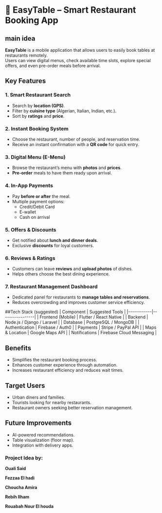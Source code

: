 # 🍴 EasyTable – Smart Restaurant Booking App

## main idea
**EasyTable** is a mobile application that allows users to easily book tables at restaurants remotely.  
Users can view digital menus, check available time slots, explore special offers, and even pre-order meals before arrival.

## Key Features

### 1. Smart Restaurant Search
- Search by **location (GPS)**.  
- Filter by **cuisine type** (Algerian, Italian, Indian, etc.).  
- Sort by **ratings** and **price**.

### 2. Instant Booking System
- Choose the restaurant, number of people, and reservation time.  
- Receive an instant confirmation with a **QR code** for quick entry.


### 3. Digital Menu (E-Menu)
- Browse the restaurant’s menu with **photos** and **prices**.  
- **Pre-order** meals to have them ready upon arrival.

### 4. In-App Payments
- Pay **before or after** the meal.  
- Multiple payment options:
  - Credit/Debit Card  
  - E-wallet  
  - Cash on arrival

### 5. Offers & Discounts
- Get notified about **lunch and dinner deals**.  
- Exclusive **discounts** for loyal customers.

### 6. Reviews & Ratings
- Customers can leave **reviews** and **upload photos** of dishes.  
- Helps others choose the best dining experience.

### 7. Restaurant Management Dashboard
- Dedicated panel for restaurants to **manage tables and reservations**.  
- Reduces overcrowding and improves customer service efficiency.

##Tech Stack (suggested)
| Component | Suggested Tools |
|------------|-----------------|
| Frontend (Mobile) | Flutter / React Native |
| Backend | Node.js / Django / Laravel |
| Database | PostgreSQL / MongoDB |
| Authentication | Firebase / Auth0 |
| Payments | Stripe / PayPal API |
| Maps & Location | Google Maps API |
| Notifications | Firebase Cloud Messaging |

## Benefits
- Simplifies the restaurant booking process.  
- Enhances customer experience through automation.  
- Increases restaurant efficiency and reduces wait times.

## Target Users
- Urban diners and families.  
- Tourists looking for nearby restaurants.  
- Restaurant owners seeking better reservation management.

## Future Improvements
- AI-powered recommendations.  
- Table visualization (floor map).  
- Integration with delivery apps.

### Project Idea by:  
**Ouali Said**

**Fezzaa El hadi**

**Choucha Amira**

**Rebih Ilham**

**Rouabah Nour El houda**
